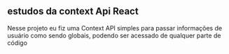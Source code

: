 ## estudos da context Api React

Nesse projeto eu fiz uma Context API simples para passar informações de usuário como sendo globais, podendo ser acessado de qualquer parte de código 
